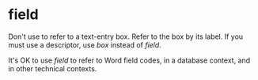 # field

Don't use to refer to a text-entry box. Refer to the box by its label. If you must use a descriptor, use *box* instead of *field*.

It's OK to use *field* to refer to Word field codes, in a database context, and in other technical contexts.
